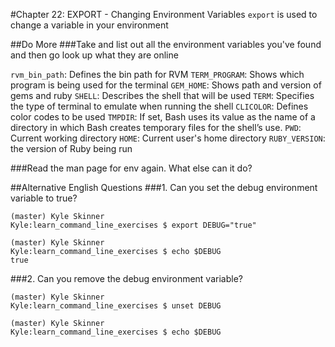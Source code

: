 #Chapter 22: EXPORT - Changing Environment Variables
`export` is used to change a variable in your environment

##Do More
###Take and list out all the environment variables you've found and then go look up what they are online

`rvm_bin_path`: Defines the bin path for RVM
`TERM_PROGRAM`: Shows which program is being used for the terminal
`GEM_HOME`: Shows path and version of gems and ruby
`SHELL`: Describes the shell that will be used
`TERM`: Specifies the type of terminal to emulate when running the shell
`CLICOLOR`: Defines color codes to be used
`TMPDIR`: If set, Bash uses its value as the name of a directory in which Bash creates temporary files for the shell’s use.
`PWD`: Current working directory
`HOME`: Current user's home directory
`RUBY_VERSION`: the version of Ruby being run


###Read the man page for env again. What else can it do?

##Alternative English Questions
###1. Can you set the debug environment variable to true?
```
(master) Kyle Skinner
Kyle:learn_command_line_exercises $ export DEBUG="true"

(master) Kyle Skinner
Kyle:learn_command_line_exercises $ echo $DEBUG
true
```

###2. Can you remove the debug environment variable?
```
(master) Kyle Skinner
Kyle:learn_command_line_exercises $ unset DEBUG

(master) Kyle Skinner
Kyle:learn_command_line_exercises $ echo $DEBUG
```

